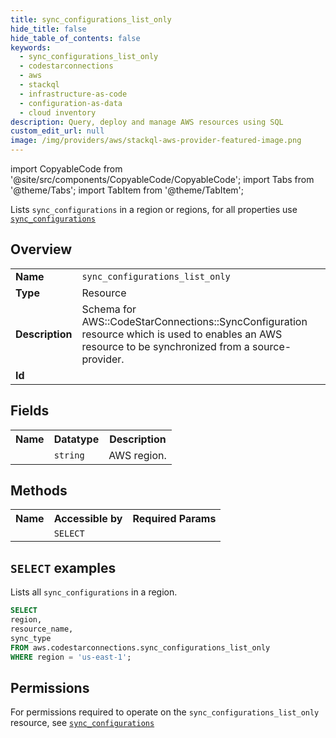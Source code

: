 ```yaml
---
title: sync_configurations_list_only
hide_title: false
hide_table_of_contents: false
keywords:
  - sync_configurations_list_only
  - codestarconnections
  - aws
  - stackql
  - infrastructure-as-code
  - configuration-as-data
  - cloud inventory
description: Query, deploy and manage AWS resources using SQL
custom_edit_url: null
image: /img/providers/aws/stackql-aws-provider-featured-image.png
---
```


import CopyableCode from '@site/src/components/CopyableCode/CopyableCode';
import Tabs from '@theme/Tabs';
import TabItem from '@theme/TabItem';

Lists <code>sync_configurations</code> in a region or regions, for all properties use <a href="/providers/aws/serviceName/sync_configurations/"><code>sync_configurations</code></a>

## Overview
<table><tbody>
<tr><td><b>Name</b></td><td><code>sync_configurations_list_only</code></td></tr>
<tr><td><b>Type</b></td><td>Resource</td></tr>
<tr><td><b>Description</b></td><td>Schema for AWS::CodeStarConnections::SyncConfiguration resource which is used to enables an AWS resource to be synchronized from a source-provider.</td></tr>
<tr><td><b>Id</b></td><td><CopyableCode code="aws.codestarconnections.sync_configurations_list_only" /></td></tr>
</tbody></table>

## Fields
<table><tbody><tr><th>Name</th><th>Datatype</th><th>Description</th></tr><tr><td><CopyableCode code="region" /></td><td><code>string</code></td><td>AWS region.</td></tr>
</tbody></table>

## Methods

<table><tbody>
  <tr>
    <th>Name</th>
    <th>Accessible by</th>
    <th>Required Params</th>
  </tr>
  <tr>
    <td><CopyableCode code="list_resources" /></td>
    <td><code>SELECT</code></td>
    <td><CopyableCode code="region" /></td>
  </tr>
</tbody></table>

## `SELECT` examples
Lists all <code>sync_configurations</code> in a region.
```sql
SELECT
region,
resource_name,
sync_type
FROM aws.codestarconnections.sync_configurations_list_only
WHERE region = 'us-east-1';
```


## Permissions

For permissions required to operate on the <code>sync_configurations_list_only</code> resource, see <a href="/providers/aws/codestarconnections/sync_configurations/#permissions"><code>sync_configurations</code></a>

